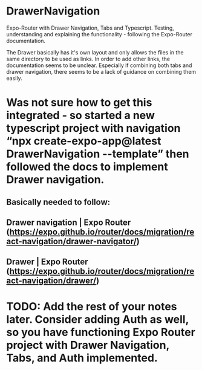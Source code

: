 # DrawerNavigation
Expo-Router with Drawer Navigation, Tabs and Typescript.  Testing, understanding and explaining the functionality - following the Expo-Router documentation.

The Drawer basically has it's own layout and only allows the files in the same directory to be used as links.  In order to add other links, the documentation seems to be unclear.  Especially if combining both tabs and drawer navigation, there seems to be a lack of guidance on combining them easily.

# Was not sure how to get this integrated - so started a new typescript project with navigation “npx create-expo-app@latest DrawerNavigation --template” then followed the docs to implement Drawer navigation.

## Basically needed to follow:

## Drawer navigation | Expo Router (https://expo.github.io/router/docs/migration/react-navigation/drawer-navigator/)

## Drawer | Expo Router (https://expo.github.io/router/docs/migration/react-navigation/drawer/)

# TODO: Add the rest of your notes later.  Consider adding Auth as well, so you have functioning Expo Router project with Drawer Navigation, Tabs, and Auth implemented.
